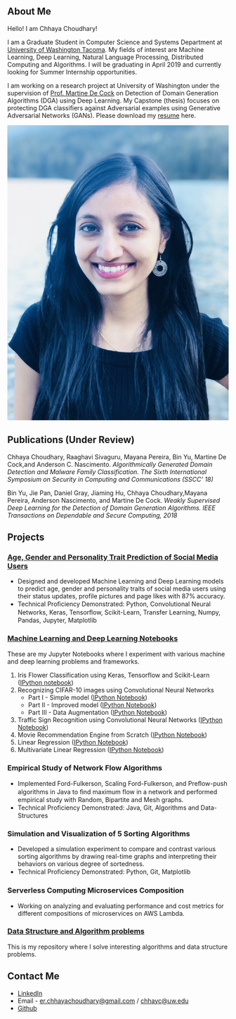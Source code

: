 ## About Me

Hello! I am Chhaya Choudhary!

I am a Graduate Student in Computer Science and Systems Department at [University of Washington Tacoma](https://www.tacoma.uw.edu/). My fields of interest are Machine Learning, Deep Learning, Natural Language Processing, Distributed Computing and Algorithms. I will be graduating in April 2019 and currently looking for Summer Internship opportunities.

I am working on a research project at University of Washington under the supervision of [Prof. Martine De Cock](https://www.tacoma.uw.edu/institute-technology/martine-de-cock-phd) on Detection of Domain Generation Algorithms (DGA) using Deep Learning. My Capstone (thesis) focuses on protecting DGA classifiers against Adversarial examples using Generative Adversarial Networks (GANs). Please download my [resume](https://github.com/chhayac/chhayac.github.io/blob/master/Chhaya_Resume_Git.pdf) here.

<p align="center">
<img src="https://raw.githubusercontent.com/chhayac/chhayac.github.io/master/profile_pic.jpeg">
</p>
														    
## Publications (Under Review)
Chhaya Choudhary, Raaghavi Sivaguru, Mayana Pereira, Bin Yu, Martine De Cock,and Anderson C.
Nascimento. _Algorithmically Generated Domain Detection and Malware Family Classification.
The Sixth International Symposium on Security in Computing and Communications (SSCC’ 18)_

Bin Yu, Jie Pan, Daniel Gray, Jiaming Hu, Chhaya Choudhary,Mayana Pereira, Anderson Nascimento, and
Martine De Cock. _Weakly Supervised Deep Learning for the Detection of Domain Generation
Algorithms. IEEE Transactions on Dependable and Secure Computing, 2018_

## Projects
### [Age, Gender and Personality Trait Prediction of Social Media Users](https://github.com/chhayac/Gender-Classification-Using-Images)                                
- Designed and developed Machine Learning and Deep Learning models to predict age, gender and personality traits of social media users using their status updates, profile pictures and page likes with 87% accuracy. 
- Technical Proﬁciency Demonstrated: Python, Convolutional Neural Networks, Keras, Tensorﬂow, Scikit-Learn, Transfer Learning, Numpy, Pandas, Jupyter, Matplotlib 

### [Machine Learning and Deep Learning Notebooks](https://github.com/chhayac/Machine-Learning-Notebooks)
These are my Jupyter Notebooks where I experiment with various machine and deep learning problems and frameworks.
1. Iris Flower Classification using Keras, Tensorflow and Scikit-Learn ([IPython notebook](https://github.com/chhayac/Machine-Learning-Notebooks/blob/master/Iris_flower_classification.ipynb))
2. Recognizing CIFAR-10 images using Convolutional Neural Networks
	- Part I   - Simple model ([IPython Notebook](https://github.com/chhayac/Machine-Learning-Notebooks/blob/master/Recognizing-CIFAR-10-images-Simple-Model.ipynb))
	- Part II  - Improved model ([IPython Notebook](https://github.com/chhayac/Machine-Learning-Notebooks/blob/master/Recognizing-CIFAR-10-images-Improved-Model.ipynb))
	- Part III - Data Augmentation ([IPython Notebook](https://github.com/chhayac/Machine-Learning-Notebooks/blob/master/Recognizing-CIFAR-10-images-Improved-Model-Data-Augmentation.ipynb))
3. Traffic Sign Recognition using Convolutional Neural Networks ([IPython Notebook](https://github.com/chhayac/Machine-Learning-Notebooks/blob/master/Traffic-Sign-Recognition.ipynb))
4. Movie Recommendation Engine from Scratch ([IPython Notebook](https://github.com/chhayac/Machine-Learning-Notebooks/blob/master/Movie_Recommendation_Engine.ipynb))
5. Linear Regression ([IPython Notebook](https://github.com/chhayac/Machine-Learning-Notebooks/blob/master/Linear_Regression.ipynb))
6. Multivariate Linear Regression ([IPython Notebook](https://github.com/chhayac/Machine-Learning-Notebooks/blob/master/Multivariate_Linear_Regression.ipynb))

### Empirical Study of Network Flow Algorithms                                                      
- Implemented Ford-Fulkerson, Scaling Ford-Fulkerson, and Preﬂow-push algorithms in Java to ﬁnd maximum ﬂow in a network and performed empirical study with Random, Bipartite and Mesh graphs.
- Technical Proﬁciency Demonstrated: Java, Git, Algorithms and Data-Structures 

### Simulation and Visualization of 5 Sorting Algorithms                                            
- Developed a simulation experiment to compare and contrast various sorting algorithms by drawing real-time graphs and interpreting their behaviors on various degree of sortedness. 
- Technical Proﬁciency Demonstrated: Python, Git, Matplotlib

### Serverless Computing Microservices Composition
- Working on analyzing and evaluating performance and cost metrics for different compositions of microservices on AWS Lambda.

### [Data Structure and Algorithm problems](https://github.com/chhayac/algo_and_data_structures)
This is my repository where I solve interesting algorithms and data structure problems.

## Contact Me
- [LinkedIn](https://www.linkedin.com/in/chhayachoudhary/)
- Email - er.chhayachoudhary@gmail.com / chhayc@uw.edu
- [Github](https://github.com/chhayac)


